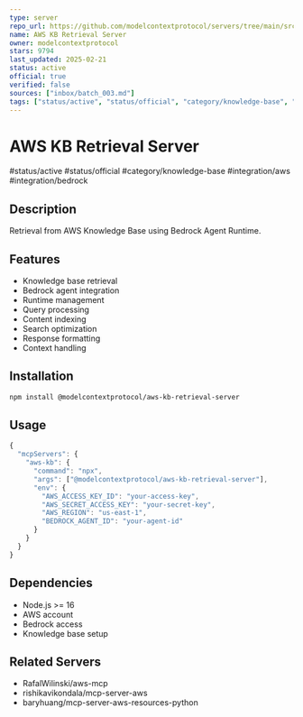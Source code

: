 ```yaml
---
type: server
repo_url: https://github.com/modelcontextprotocol/servers/tree/main/src/aws-kb-retrieval-server
name: AWS KB Retrieval Server
owner: modelcontextprotocol
stars: 9794
last_updated: 2025-02-21
status: active
official: true
verified: false
sources: ["inbox/batch_003.md"]
tags: ["status/active", "status/official", "category/knowledge-base", "integration/aws", "integration/bedrock"]
---
```


# AWS KB Retrieval Server

#status/active #status/official #category/knowledge-base #integration/aws #integration/bedrock

## Description

Retrieval from AWS Knowledge Base using Bedrock Agent Runtime.

## Features

- Knowledge base retrieval
- Bedrock agent integration
- Runtime management
- Query processing
- Content indexing
- Search optimization
- Response formatting
- Context handling

## Installation

```bash
npm install @modelcontextprotocol/aws-kb-retrieval-server
```

## Usage

```javascript
{
  "mcpServers": {
    "aws-kb": {
      "command": "npx",
      "args": ["@modelcontextprotocol/aws-kb-retrieval-server"],
      "env": {
        "AWS_ACCESS_KEY_ID": "your-access-key",
        "AWS_SECRET_ACCESS_KEY": "your-secret-key",
        "AWS_REGION": "us-east-1",
        "BEDROCK_AGENT_ID": "your-agent-id"
      }
    }
  }
}
```

## Dependencies

- Node.js >= 16
- AWS account
- Bedrock access
- Knowledge base setup

## Related Servers

- RafalWilinski/aws-mcp
- rishikavikondala/mcp-server-aws
- baryhuang/mcp-server-aws-resources-python